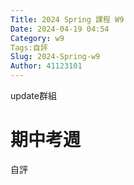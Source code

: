 ```yaml
---
Title: 2024 Spring 課程 W9
Date: 2024-04-19 04:54
Category: w9
Tags:自評
Slug: 2024-Spring-w9
Author: 41123101
---
```


update群組

<!-- PELICAN_END_SUMMARY -->
# 期中考週

自評
